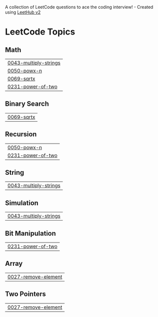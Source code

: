 A collection of LeetCode questions to ace the coding interview! - Created using [LeetHub v2](https://github.com/arunbhardwaj/LeetHub-2.0)
<!---LeetCode Topics Start-->
# LeetCode Topics
## Math
|  |
| ------- |
| [0043-multiply-strings](https://github.com/abhi1504p/java_leetcode/tree/master/0043-multiply-strings) |
| [0050-powx-n](https://github.com/abhi1504p/java_leetcode/tree/master/0050-powx-n) |
| [0069-sqrtx](https://github.com/abhi1504p/java_leetcode/tree/master/0069-sqrtx) |
| [0231-power-of-two](https://github.com/abhi1504p/java_leetcode/tree/master/0231-power-of-two) |
## Binary Search
|  |
| ------- |
| [0069-sqrtx](https://github.com/abhi1504p/java_leetcode/tree/master/0069-sqrtx) |
## Recursion
|  |
| ------- |
| [0050-powx-n](https://github.com/abhi1504p/java_leetcode/tree/master/0050-powx-n) |
| [0231-power-of-two](https://github.com/abhi1504p/java_leetcode/tree/master/0231-power-of-two) |
## String
|  |
| ------- |
| [0043-multiply-strings](https://github.com/abhi1504p/java_leetcode/tree/master/0043-multiply-strings) |
## Simulation
|  |
| ------- |
| [0043-multiply-strings](https://github.com/abhi1504p/java_leetcode/tree/master/0043-multiply-strings) |
## Bit Manipulation
|  |
| ------- |
| [0231-power-of-two](https://github.com/abhi1504p/java_leetcode/tree/master/0231-power-of-two) |
## Array
|  |
| ------- |
| [0027-remove-element](https://github.com/abhi1504p/java_leetcode/tree/master/0027-remove-element) |
## Two Pointers
|  |
| ------- |
| [0027-remove-element](https://github.com/abhi1504p/java_leetcode/tree/master/0027-remove-element) |
<!---LeetCode Topics End-->